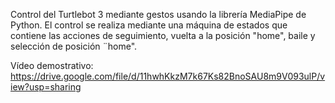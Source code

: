 Control del Turtlebot 3 mediante gestos usando la librería MediaPipe de Python.
El control se realiza mediante una máquina de estados que contiene las acciones de seguimiento, vuelta a la posición "home", baile y selección de posición ¨home".

Vídeo demostrativo:
https://drive.google.com/file/d/11hwhKkzM7k67Ks82BnoSAU8m9V093ulP/view?usp=sharing
